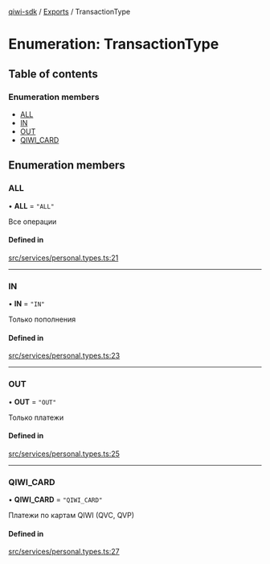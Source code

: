 [qiwi-sdk](../README.md) / [Exports](../modules.md) / TransactionType

# Enumeration: TransactionType

## Table of contents

### Enumeration members

- [ALL](TransactionType.md#all)
- [IN](TransactionType.md#in)
- [OUT](TransactionType.md#out)
- [QIWI\_CARD](TransactionType.md#qiwi_card)

## Enumeration members

### ALL

• **ALL** = `"ALL"`

Все операции

#### Defined in

[src/services/personal.types.ts:21](https://github.com/AlexXanderGrib/node-qiwi-sdk/blob/7f9d430/src/services/personal.types.ts#L21)

___

### IN

• **IN** = `"IN"`

Только пополнения

#### Defined in

[src/services/personal.types.ts:23](https://github.com/AlexXanderGrib/node-qiwi-sdk/blob/7f9d430/src/services/personal.types.ts#L23)

___

### OUT

• **OUT** = `"OUT"`

Только платежи

#### Defined in

[src/services/personal.types.ts:25](https://github.com/AlexXanderGrib/node-qiwi-sdk/blob/7f9d430/src/services/personal.types.ts#L25)

___

### QIWI\_CARD

• **QIWI\_CARD** = `"QIWI_CARD"`

Платежи по картам QIWI (QVC, QVP)

#### Defined in

[src/services/personal.types.ts:27](https://github.com/AlexXanderGrib/node-qiwi-sdk/blob/7f9d430/src/services/personal.types.ts#L27)
